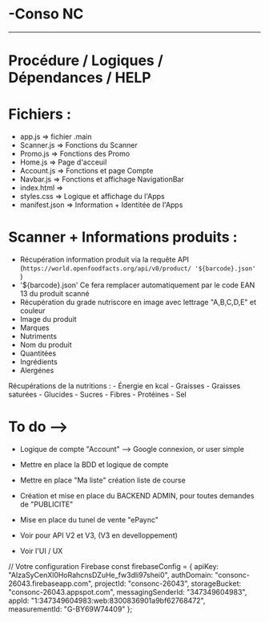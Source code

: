 # -Conso NC
---------------------------------------------------------------------------------------------------------------------------------------------------------------------------

# Procédure / Logiques / Dépendances / HELP 

# Fichiers :
  - app.js => fichier .main
  - Scanner.js => Fonctions du Scanner
  - Promo.js => Fonctions des Promo
  - Home.js => Page d'acceuil 
  - Account.js => Fonctions et page Compte
  - Navbar.js => Fonctions et affichage NavigationBar
  - index.html =>
  - styles.css => Logique et affichage du l'Apps
  - manifest.json => Information + Identitée de l'Apps

# Scanner + Informations produits : 
  - Récupération information produit via la requête API (`https://world.openfoodfacts.org/api/v0/product/ '${barcode}.json' `)
  - '${barcode}.json' Ce fera remplacer automatiquement par le code EAN 13 du produit scanné 
  - Récupération du grade nutriscore en image avec lettrage "A,B,C,D,E" et couleur
  - Image du produit 
  - Marques
  - Nutriments
  - Nom du produit
  - Quantitées 
  - Ingrédients
  - Alergénes
  
  Récupérations de la nutritions :
      - Énergie en kcal
      - Graisses
      - Graisses saturées
      - Glucides
      - Sucres
      - Fibres
      - Protéines
      - Sel


# To do --> 
  - Logique de compte "Account" --> Google connexion, or user simple 
  - Mettre en place la BDD et logique de compte
  - Mettre en place "Ma liste" création liste de course
  - Création et mise en place du BACKEND ADMIN, pour toutes demandes de "PUBLICITE"
  - Mise en place du tunel de vente "ePaync" 
  - Voir pour API V2 et V3, (V3 en develloppement)


  - Voir l'UI / UX 
  



  // Votre configuration Firebase
const firebaseConfig = {
  apiKey: "AIzaSyCenXl0HoRahcnsDZuHe_fw3dli97shei0",
  authDomain: "consonc-26043.firebaseapp.com",
  projectId: "consonc-26043",
  storageBucket: "consonc-26043.appspot.com",
  messagingSenderId: "347349604983",
  appId: "1:347349604983:web:8300836901a9bf62768472",
  measurementId: "G-BY69W74409"
};